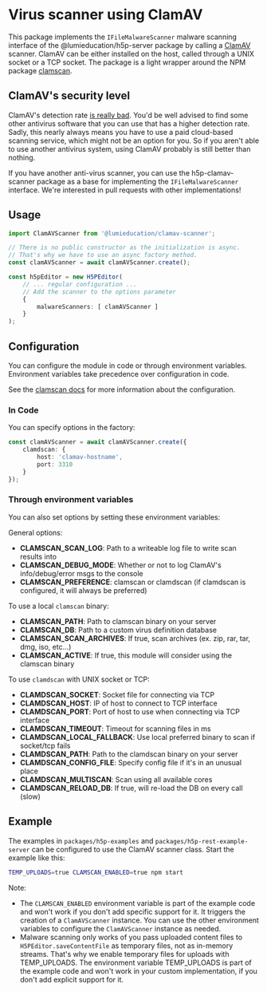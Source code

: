 # Virus scanner using ClamAV

This package implements the `IFileMalwareScanner` malware scanning interface of
the @lumieducation/h5p-server package by calling a
[ClamAV](https://www.clamav.net/) scanner. ClamAV can be either installed on the
host, called through a UNIX socket or a TCP socket. The package is a light
wrapper around the NPM package
[clamscan](https://www.npmjs.com/package/clamscan).

## ClamAV's security level

ClamAV's detection rate [is really
bad](https://anti-malware-alliance.org/2024/10/04/clamav-how-effective-it-is-a-look-into-its-detection-rate/).
You'd be well advised to find some other antivirus software that you can use
that has a higher detection rate. Sadly, this nearly always means you have to
use a paid cloud-based scanning service, which might not be an option for you.
So if you aren't able to use another antivirus system, using ClamAV probably is
still better than nothing.

If you have another anti-virus scanner, you can use the h5p-clamav-scanner
package as a base for implementing the `IFileMalwareScanner` interface. We're
interested in pull requests with other implementations!

## Usage

```ts
import ClamAVScanner from '@lumieducation/clamav-scanner';

// There is no public constructor as the initialization is async.
// That's why we have to use an async factory method.
const clamAVScanner = await clamAVScanner.create();

const h5pEditor = new H5PEditor(
    // ... regular configuration ...
    // Add the scanner to the options parameter
    {
        malwareScanners: [ clamAVScanner ]
    }
);
```

## Configuration

You can configure the module in code or through environment variables.
Environment variables take precedence over configuration in code.

See the [clamscan docs](https://www.npmjs.com/package/clamscan) for more
information about the configuration.

### In Code

You can specify options in the factory:

```ts
const clamAVScanner = await clamAVScanner.create({
    clamdscan: {
        host: 'clamav-hostname',
        port: 3310
    }
});
```

### Through environment variables

You can also set options by setting these environment variables:

General options:

- **CLAMSCAN_SCAN_LOG**: Path to a writeable log file to write scan results into
- **CLAMSCAN_DEBUG_MODE**: Whether or not to log ClamAV's info/debug/error msgs
  to the console
- **CLAMSCAN_PREFERENCE**: clamscan or clamdscan (if clamdscan is configured, it
  will always be preferred)

To use a local `clamscan` binary:

- **CLAMSCAN_PATH**: Path to clamscan binary on your server
- **CLAMSCAN_DB**: Path to a custom virus definition database
- **CLAMSCAN_SCAN_ARCHIVES**: If true, scan archives (ex. zip, rar, tar, dmg,
  iso, etc...)
- **CLAMSCAN_ACTIVE**: If true, this module will consider using the clamscan
  binary

To use `clamdscan` with UNIX socket or TCP:

- **CLAMDSCAN_SOCKET**: Socket file for connecting via TCP
- **CLAMDSCAN_HOST**: IP of host to connect to TCP interface
- **CLAMDSCAN_PORT**: Port of host to use when connecting via TCP interface
- **CLAMDSCAN_TIMEOUT**: Timeout for scanning files in ms
- **CLAMDSCAN_LOCAL_FALLBACK**: Use local preferred binary to scan if socket/tcp
  fails
- **CLAMDSCAN_PATH**: Path to the clamdscan binary on your server
- **CLAMDSCAN_CONFIG_FILE**: Specify config file if it's in an unusual place
- **CLAMDSCAN_MULTISCAN**: Scan using all available cores
- **CLAMDSCAN_RELOAD_DB**: If true, will re-load the DB on every call (slow)

## Example

The examples in `packages/h5p-examples` and `packages/h5p-rest-example-server`
can be configured to use the ClamAV scanner class. Start the example like this:

```sh
TEMP_UPLOADS=true CLAMSCAN_ENABLED=true npm start
```

Note:

- The `CLAMSCAN_ENABLED` environment variable is part of the example code and
won't work if you don't add specific support for it. It triggers the creation of
a `ClamAVScanner` instance. You can use the other environment variables to
configure the `ClamAVScanner` instance as needed.
- Malware scanning only works of you pass uploaded content files to
`H5PEditor.saveContentFile` as temporary files, not as in-memory streams. That's
why we enable temporary files for uploads with TEMP_UPLOADS. The environment
variable TEMP_UPLOADS is part of the example code and won't work in your custom
implementation, if you don't add explicit support for it.
